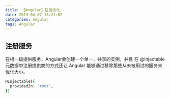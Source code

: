 ```yaml
---
title: 【Angular】性能优化
date: 2019-04-07 16:21:02
categories: Angular
tags: Angular
---
```

## 注册服务
在根一级提供服务，Angular会创建一个单一，共享的实例，并且
在 @Injectable 元数据中注册提供商的方式还让 Angular 能够通过移除那些从未被用过的服务来优化大小。
``` bash
@Injectable({
  providedIn: 'root',
})
```

